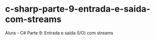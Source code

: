 # c-sharp-parte-9-entrada-e-saida-com-streams
Alura - C# Parte 9: Entrada e saída (I/O) com streams
